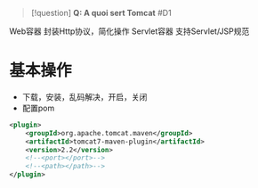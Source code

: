 
> [!question] 
> **Q: A quoi sert Tomcat** #D1 

Web容器
	封装Http协议，简化操作
Servlet容器
	支持Servlet/JSP规范

# 基本操作

- 下载，安装，乱码解决，开启，关闭
- 配置pom

```xml
<plugin>  
	<groupId>org.apache.tomcat.maven</groupId>  
	<artifactId>tomcat7-maven-plugin</artifactId>  
	<version>2.2</version>  
	<!--<port></port>-->  
	<!--<path></path>-->  
</plugin>
```
